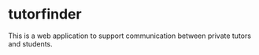 # tutorfinder
This is a web application to support communication between private tutors and students.
